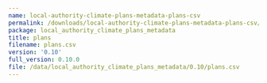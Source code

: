 ```yaml
---
name: local-authority-climate-plans-metadata-plans-csv
permalink: /downloads/local-authority-climate-plans-metadata-plans-csv/0_10
package: local_authority_climate_plans_metadata
title: plans
filename: plans.csv
version: '0.10'
full_version: 0.10.0
file: /data/local_authority_climate_plans_metadata/0.10/plans.csv
---
```

